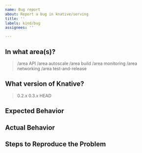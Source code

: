 ```yaml
---
name: Bug report
about: Report a bug in knative/serving
title: ''
labels: kind/bug
assignees: ''

---
```


## In what area(s)?

<!-- Remove the '> ' to select -->

> /area API
> /area autoscale
> /area build
> /area monitoring
> /area networking
> /area test-and-release

<!--
Other classifications:
> /kind good-first-issue
> /kind process
> /kind spec
> /kind proposal
-->

## What version of Knative?

<!-- Delete all but your choice -->

> 0.2.x
> 0.3.x
> HEAD

## Expected Behavior

<!-- Briefly describe what you expect to happen -->


## Actual Behavior

<!-- Briefly describe what is actually happening -->


## Steps to Reproduce the Problem

<!-- How can a maintainer reproduce this issue (be detailed) -->
